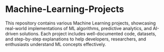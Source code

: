 # Machine-Learning-Projects
This repository contains various Machine Learning projects, showcasing real-world implementations of ML algorithms, predictive analytics, and AI-driven solutions. Each project includes well-documented code, datasets, and step-by-step explanations to help developers, researchers, and enthusiasts understand ML concepts effectively.
